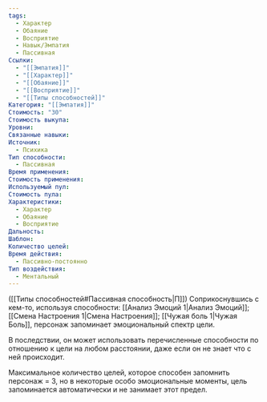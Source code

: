 ```yaml
---
tags:
  - Характер
  - Обаяние
  - Восприятие
  - Навык/Эмпатия
  - Пассивная
Ссылки:
  - "[[Эмпатия]]"
  - "[[Характер]]"
  - "[[Обаяние]]"
  - "[[Восприятие]]"
  - "[[Типы способностей]]"
Категория: "[[Эмпатия]]"
Стоимость: "30"
Стоимость выкупа: 
Уровни: 
Связанные навыки: 
Источник:
  - Психика
Тип способности:
  - Пассивная
Время применения: 
Стоимость применения: 
Используемый пул: 
Стоимость пула: 
Характеристики:
  - Характер
  - Обаяние
  - Восприятие
Дальность: 
Шаблон: 
Количество целей: 
Время действия:
  - Пассивно-постоянно
Тип воздействия:
  - Ментальный
---
```

([[Типы способностей#Пассивная способность|П]]) Соприкоснувшись с кем-то, используя способности: [[Анализ Эмоций 1|Анализ Эмоций]]; [[Смена Настроения 1|Смена Настроения]]; [[Чужая боль 1|Чужая Боль]], персонаж запоминает эмоциональный спектр цели. 

В последствии, он может использовать перечисленные способности по отношению к цели на любом расстоянии, даже если он не знает что с ней происходит. 

Максимальное количество целей, которое способен запомнить персонаж = 3, но в некоторые особо эмоциональные моменты, цель запоминается автоматически и не занимает этот предел. 